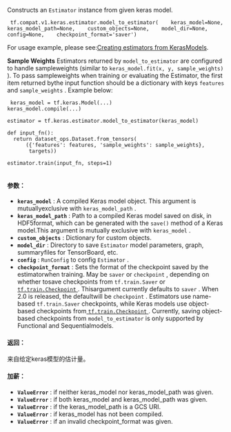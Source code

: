 Constructs an  `Estimator`  instance from given keras model.

```
 tf.compat.v1.keras.estimator.model_to_estimator(    keras_model=None,    keras_model_path=None,    custom_objects=None,    model_dir=None,    config=None,    checkpoint_format='saver') 
```

For usage example, please see:[Creating estimators from KerasModels](https://tensorflow.org/guide/estimators#model_to_estimator).

**Sample Weights** Estimators returned by  `model_to_estimator`  are configured to handle sampleweights (similar to  `keras_model.fit(x, y, sample_weights)` ). To pass sampleweights when training or evaluating the Estimator, the first item returned bythe input function should be a dictionary with keys  `features`  and `sample_weights` . Example below:

```
 keras_model = tf.keras.Model(...)
keras_model.compile(...)

estimator = tf.keras.estimator.model_to_estimator(keras_model)

def input_fn():
  return dataset_ops.Dataset.from_tensors(
      ({'features': features, 'sample_weights': sample_weights},
       targets))

estimator.train(input_fn, steps=1)
 
```

#### 参数：
- **`keras_model`** : A compiled Keras model object. This argument is mutuallyexclusive with  `keras_model_path` .
- **`keras_model_path`** : Path to a compiled Keras model saved on disk, in HDF5format, which can be generated with the  `save()`  method of a Keras model.This argument is mutually exclusive with  `keras_model` .
- **`custom_objects`** : Dictionary for custom objects.
- **`model_dir`** : Directory to save  `Estimator`  model parameters, graph, summaryfiles for TensorBoard, etc.
- **`config`** :  `RunConfig`  to config  `Estimator` .
- **`checkpoint_format`** : Sets the format of the checkpoint saved by the estimatorwhen training. May be  `saver`  or  `checkpoint` , depending on whether tosave checkpoints from  `tf.train.Saver`  or [ `tf.train.Checkpoint` ](https://tensorflow.google.cn/api_docs/python/tf/train/Checkpoint). Thisargument currently defaults to  `saver` . When 2.0 is released, the defaultwill be  `checkpoint` . Estimators use name-based  `tf.train.Saver` checkpoints, while Keras models use object-based checkpoints from[ `tf.train.Checkpoint` ](https://tensorflow.google.cn/api_docs/python/tf/train/Checkpoint). Currently, saving object-based checkpoints from `model_to_estimator`  is only supported by Functional and Sequentialmodels.


#### 返回：
来自给定keras模型的估计量。

#### 加薪：
- **`ValueError`** : if neither keras_model nor keras_model_path was given.
- **`ValueError`** : if both keras_model and keras_model_path was given.
- **`ValueError`** : if the keras_model_path is a GCS URI.
- **`ValueError`** : if keras_model has not been compiled.
- **`ValueError`** : if an invalid checkpoint_format was given.
